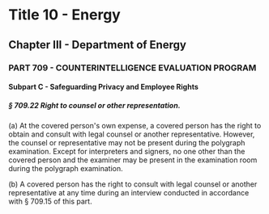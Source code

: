
# Title 10 - Energy
## Chapter III - Department of Energy
### PART 709 - COUNTERINTELLIGENCE EVALUATION PROGRAM
#### Subpart C - Safeguarding Privacy and Employee Rights
##### § 709.22 Right to counsel or other representation.

(a) At the covered person's own expense, a covered person has the right to obtain and consult with legal counsel or another representative. However, the counsel or representative may not be present during the polygraph examination. Except for interpreters and signers, no one other than the covered person and the examiner may be present in the examination room during the polygraph examination.

(b) A covered person has the right to consult with legal counsel or another representative at any time during an interview conducted in accordance with § 709.15 of this part.
